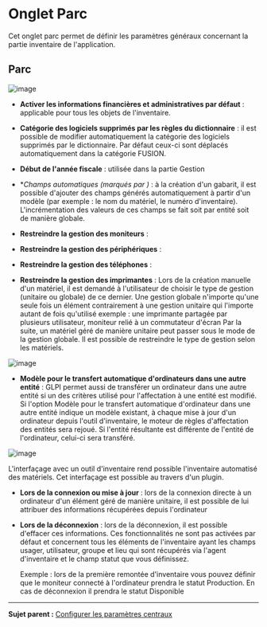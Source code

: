 Onglet Parc
===========

Cet onglet parc permet de définir les paramètres généraux concernant la partie inventaire de l'application.

Parc
----------------
![image](docs/image/configparc.png)

- **Activer les informations financières et administratives par défaut** : applicable pour tous les objets de l'inventaire.

- **Catégorie des logiciels supprimés par les règles du dictionnaire** : il est possible de modifier automatiquement la catégorie des logiciels supprimés par le dictionnaire. Par défaut ceux-ci sont déplacés automatiquement dans la catégorie FUSION.

- **Début de l'année fiscale** :  utilisée dans la partie Gestion

- **Champs automatiques (marqués par *)** : à la création d'un gabarit, il est possible d'ajouter des champs générés automatiquement à partir d'un modèle (par exemple : le nom du matériel, le numéro d'inventaire). L'incrémentation des valeurs de ces champs se fait soit par entité soit de manière globale.

- **Restreindre la gestion des moniteurs** :
- **Restreindre la gestion des périphériques** :
- **Restreindre la gestion des téléphones** :
- **Restreindre la gestion des imprimantes** :
Lors de la création manuelle d'un matériel, il est demandé à l'utilisateur de choisir le type de gestion (unitaire ou globale) de ce dernier. Une gestion globale n'importe qu'une seule fois un élément contrairement à une gestion unitaire qui l'importe autant de fois qu'utilisé 
    exemple :  une imprimante partagée par plusieurs utilisateur, moniteur relié à un commutateur d'écran
Par la suite, un matériel géré de manière unitaire peut passer sous le mode de la gestion globale. Il est possible de restreindre le type de gestion selon les matériels.


![image](docs/image/configtransfert.png)

- **Modèle pour le transfert automatique d'ordinateurs dans une autre entité** : GLPI permet aussi de transférer un ordinateur dans une autre entité si un des critères utilisé pour l'affectation à une entité est modifié. 
Si l'option Modèle pour le transfert automatique d'ordinateur dans une autre entité indique un modèle existant, à chaque mise à jour d'un ordinateur depuis l'outil d'inventaire, le moteur de règles d'affectation des entités sera rejoué. Si l'entité résultante est différente de l'entité de l'ordinateur, celui-ci sera transféré.


![image](docs/image/configpc.png)

L'interfaçage avec un outil d'inventaire rend possible l'inventaire automatisé des matériels. Cet interfaçage est possible au travers d'un plugin.

- **Lors de la connexion ou mise à jour** : lors de la connexion directe à un ordinateur d'un élément géré de manière unitaire, il est possible de lui attribuer des informations récupérées depuis l'ordinateur
- **Lors de la déconnexion** : lors de la déconnexion, il est possible d'effacer ces informations. 
Ces fonctionnalités ne sont pas activées par défaut et concernent tous les éléments de l'inventaire ayant les champs usager, utilisateur, groupe et lieu qui sont récupérés via l'agent d'inventaire et le champ statut que vous définissez.

   Exemple : lors de la première remontée d'inventaire vous pouvez définir que le moniteur connecté à l'ordinateur prendra le statut Production. En cas de déconnexion il prendra le statut Disponible

-----
**Sujet parent :** [Configurer les paramètres centraux](index.php?fr/08_Module_Configuration/06_Générale/01_Configures_les_paramètres_centraux.md)
